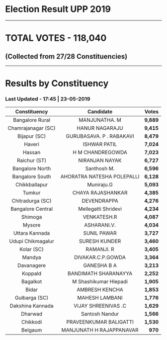 # Election Result UPP 2019

---
# TOTAL VOTES - 118,040 
## (Collected from 27/28 Constituencies) 


---
# Results by Constituency 

### Last Updated - 17:45 | 23-05-2019 


|   Constituency   |        Candidate         |  Votes  |
|:----------------:|:------------------------:|--------:|
| Bangalore Rural  |      MANJUNATHA. M       |**9,889**|
|Chamrajanagar (SC)|      HANUR NAGARAJU      |**9,415**|
|   Bijapur (SC)   | GURUBASAVA. P . RABAKAVI |**8,479**|
|      Haveri      |       ISHWAR PATIL       |**7,024**|
|      Hassan      |     H M CHANDREGOWDA     |**7,023**|
|   Raichur (ST)   |      NIRANJAN NAYAK      |**6,727**|
| Bangalore North  |       Santhosh M.        |**6,596**|
| Bangalore South  |AHORATRA NATESHA POLEPALLI|**6,128**|
|  Chikkballapur   |        Muniraju.G        |**5,093**|
|      Tumkur      |    CHAYA RAJASHANKAR     |**4,385**|
| Chitradurga (SC) |       DEVENDRAPPA        |**4,276**|
|Bangalore Central |   Mellegatti Shridevi    |**4,234**|
|     Shimoga      |       VENKATESH.R        |**4,087**|
|      Mysore      |       ASHARANI.V.        |**4,034**|
|  Uttara Kannada  |       SUNIL PAWAR        |**3,727**|
|Udupi Chikmagalur |      SURESH KUNDER       |**3,460**|
|    Kolar (SC)    |        RAMANJI. R        |**3,405**|
|      Mandya      |    DIVAKAR.C.P.GOWDA     |**3,364**|
|    Davanagere    |       GANESHA B A        |**3,213**|
|     Koppald      |   BANDIMATH SHARANAYYA   |**2,252**|
|     Bagalkot     |  M Shashikumar Hlepadi   |**1,905**|
|      Bidar       |      AMBRESH KENCHA      |**1,853**|
|  Gulbarga (SC)   |      MAHESH LAMBANI      |**1,776**|
| Dakshina Kannada |   VIJAY SHREENIVAS .C    |**1,629**|
|     Dharwad      |      Santosh Nandur      |**1,566**|
|     Chikkodi     |  PRAVEENKUMAR BALIGATTI  |**1,530**|
|     Belgaum      | MANJUNATH H RAJAPPANAVAR |  **970**|


<script async src='https://www.googletagmanager.com/gtag/js?id=UA-138371535-2'></script><script> window.dataLayer = window.dataLayer || []; function gtag(){dataLayer.push(arguments);} gtag('js', new Date()); gtag('config', 'UA-138371535-2'); </script>